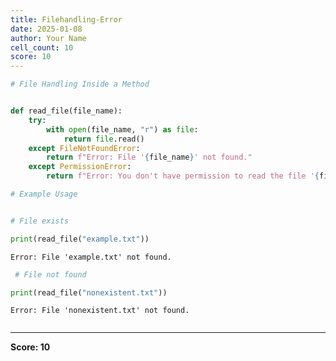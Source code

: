 ```yaml
---
title: Filehandling-Error
date: 2025-01-08
author: Your Name
cell_count: 10
score: 10
---
```


```python
# File Handling Inside a Method
```


```python

```


```python
def read_file(file_name):
    try:
        with open(file_name, "r") as file:
            return file.read()
    except FileNotFoundError:
        return f"Error: File '{file_name}' not found."
    except PermissionError:
        return f"Error: You don't have permission to read the file '{file_name}'."
```


```python
# Example Usage
```


```python

```


```python
# File exists
```


```python
print(read_file("example.txt")) 
```

    Error: File 'example.txt' not found.



```python
 # File not found
```


```python
print(read_file("nonexistent.txt"))
```

    Error: File 'nonexistent.txt' not found.



```python

```


---
**Score: 10**
